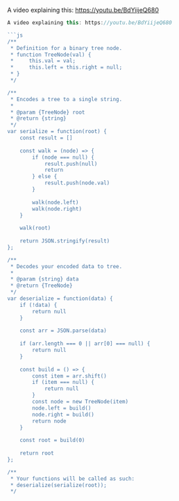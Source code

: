 A video explaining this: https://youtu.be/BdYiijeQ680

```js
A video explaining this: https://youtu.be/BdYiijeQ680

```js
/**
 * Definition for a binary tree node.
 * function TreeNode(val) {
 *     this.val = val;
 *     this.left = this.right = null;
 * }
 */

/**
 * Encodes a tree to a single string.
 *
 * @param {TreeNode} root
 * @return {string}
 */
var serialize = function(root) {
    const result = []
    
    const walk = (node) => {
        if (node === null) {
            result.push(null)
            return
        } else {
            result.push(node.val)
        }
        
        walk(node.left)
        walk(node.right)
    }
    
    walk(root)
    
    return JSON.stringify(result)
};

/**
 * Decodes your encoded data to tree.
 *
 * @param {string} data
 * @return {TreeNode}
 */
var deserialize = function(data) {
    if (!data) {
        return null
    }
    
    const arr = JSON.parse(data)
    
    if (arr.length === 0 || arr[0] === null) {
        return null
    }
    
    const build = () => {
        const item = arr.shift()
        if (item === null) {
            return null
        }
        const node = new TreeNode(item)
        node.left = build()
        node.right = build()
        return node
    }
    
    const root = build(0)
    
    return root
};

/**
 * Your functions will be called as such:
 * deserialize(serialize(root));
 */
 ```

 ```
